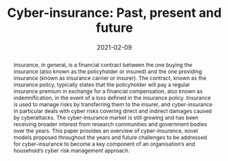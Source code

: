 ---
title: "Cyber-insurance: Past, present and future"
abstract: "Insurance, in general, is a financial contract between the one buying the insurance (also known as the policyholder or insured) and the one providing insurance (known as insurance carrier or insurer). The contract, known as the insurance policy, typically states that the policyholder will pay a regular insurance premium in exchange for a financial compensation, also known as indemnification, in the event of a loss defined in the insurance policy. Insurance is used to manage risks by transferring them to the insurer, and cyber-insurance in particular deals with cyber risks covering direct and indirect damages caused by cyberattacks. The cyber-insurance market is still growing and has been receiving broader interest from research communities and government bodies over the years. This paper provides an overview of cyber-insurance, novel models proposed throughout the years and future challenges to be addressed for cyber-insurance to become a key component of an organisation’s and household’s cyber risk management approach."
collection: publications
permalink: /publication/panda2021cyber
date: 2021-02-09
venue: '2020 Encyclopedia of Cryptography, Security and Privacy'
paperurl: '/files/pdf/papers/panda2021cyber.pdf'
link: 'https://doi.org/10.1007/978-3-642-27739-9_1624-1'
citation: 'Sakshyam Panda, Aristeidis Farao, Emmanouil Panaousis, Christos Xenakis (2021). 
	&quot;Post-incident audits on cyber insurance discounts.&quot;
	<i>2020 Encyclopedia of Cryptography, Security and Privacy</i>, 87, 101593.
	<span style="color:#2979ab;">(JCR 2019: 3.579, CiteScore 2019: 7.5)</span>'
---
